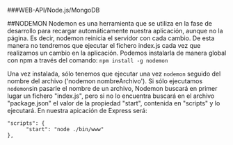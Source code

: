 ###WEB-API/Node.js/MongoDB

##NODEMON 
Nodemon es una herramienta que se utiliza en la fase de desarrollo para recargar automáticamente nuestra aplicación, aunque no la página. Es decir, nodemon reinicia el servidor con cada cambio.
De esta manera no tendremos que ejecutar el fichero index.js cada vez que realizamos un cambio en la aplicación.
Podemos instalarla de manera global con npm a través del comando: 
`npm install -g nodemon`

Una vez instalada, sólo tenemos que ejecutar una vez `nodemon` seguido del nombre del archivo ('nodemon nombreArchivo'). Si sólo ejecutamos `nodemon`sin pasarle el nombre de un archivo, Nodemon buscará en primer lugar un fichero "index.js", pero si no lo encuentra buscará en el archivo "package.json" el valor de la propiedad "start", contenida en "scripts" y lo ejecutará. En nuestra apicación de Express será:

```
"scripts": {
      "start": "node ./bin/www"
},
```
